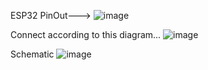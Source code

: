 ESP32 PinOut--->
![image](https://github.com/KS-the-CodeWizard/AquaSense-Project/assets/154646525/8941428c-037c-456b-933f-70b4b4a13b1f)

Connect according to this diagram... ![image](https://github.com/KS-the-CodeWizard/AquaSense-Project/assets/154646525/6848160f-a8ad-48a3-9bcc-b995b175b6b4)

Schematic ![image](https://github.com/KS-the-CodeWizard/AquaSense-Project/assets/154646525/b1f67a22-7a34-4af1-8eb6-8d68b73aecd0)
